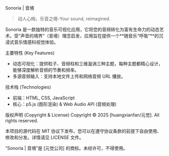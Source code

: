 Sonoria | 音境

> 动人心绚，乐音之境-Your sound, reimagined.

Sonoria 是一款独特的音乐可视化应用，它将您的音频转化为富有生命力的动态艺术。受“声音的境界”（音境）理念启发，应用旨在提供一个**随音乐“呼吸”**的沉浸式音乐情感科视觉体验。

主要特性 (Key Features)
 * 动态可视化：提供粒子、音频柱和三维漩涡三种主题，每种主题都精心设计，能够深度解析音频的节奏和频率。
 * 多源音频输入：支持本地文件上传和网络音频 URL 播放。

技术栈 (Technologies)
 * 前端：HTML, CSS, JavaScript
 * 核心：p5.js (图形渲染) & Web Audio API (音频处理)

版权声明 (Copyright & License)
Copyright © 2025 [huangxianfan/元觉]. All rights reserved.

本项目的源代码在 MIT 协议下发布，您可以在遵守协议条款的前提下自由使用、修改和分发。详情请见 LICENSE 文件。

“Sonoria | 音境”是 [元觉公司] 的商标。未经许可，不得使用。
